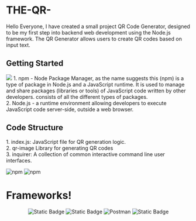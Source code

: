 # THE-QR-
Hello Everyone, I have created a small project QR Code Generator, designed to be my first step into backend web development using the Node.js framework. The QR Generator allows users to create QR codes based on input text. 

<h2>Getting Started</h2>



<img src="https://miro.medium.com/v2/resize:fit:1400/1*y5YLuOKO5XM7MOzve6XsDQ.png">
1. npm - Node Package Manager, as the name suggests this (npm) is a type of package in Node.js and a JavaScript runtime. It is used to manage and share packages (libraries or tools) of JavaScript code written by other developers. consists of all the different types of packages. 
</br>
2. Node.js - a runtime environment allowing developers to execute JavaScript code server-side, outside a web browser. 
<h2>Code Structure</h2>
1. index.js: JavaScript file for QR generation logic.
</br>
2. qr-image Library for generating QR codes
</br>
3. inquirer: A collection of common interactive command line user interfaces.


![npm](https://img.shields.io/npm/v/qr-image?logo=npm)
![npm](https://img.shields.io/npm/v/inquirer?logo=npm)

<h1>Frameworks!</h1>
<div align="center">
  
![Static Badge](https://img.shields.io/badge/NodeJS-6DA55F?style=for-the-badge&logo=Node.JS&logoColor=black&color=%233fc70a)
![Static Badge](https://img.shields.io/badge/NODEMON-%2523323330?style=for-the-badge&logo=Nodemon&logoColor=%233fc70a&color=black)
![Postman](https://img.shields.io/badge/Postman-FF6C37?style=for-the-badge&logo=postman&logoColor=white)
![Static Badge](https://img.shields.io/badge/NPM-%2523CB3837?style=for-the-badge&logo=npm&color=%23de0707)

</div>

